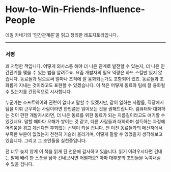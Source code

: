 # How-to-Win-Friends-Influence-People
데일 카네기의 '인간관계론'을 읽고 정리한 레포지토리입니다.

---

### 서평

꽤 저명한 책입니다. 어떻게 의사소통 해야 더 나은 관계로 발전할 수 있는지, 더 나은 인간관계를 맺을 수 있는 법을 알려주죠. 요즘 개발자의 필요 역량은 하드 스킬만 있지 않습니다. 동료들과 팀으로써 얼마나 조직에 잘 융화되는가도 포함되어 있죠. 동료들과 조화롭게 지내는 것이라고도 표현할 수 있겠습니다. 이 책은 어떻게 동료와 팀에 잘 융화될 수 있는지를 간접적으로 시사합니다. 

누군가는 소프트웨어와 관련이 없다고 말할 수 있겠지만, 같이 일하는 사람들, 직장에서 팀을 이뤄 근무하는 사람이라면 한번쯤은 읽어보는 것을 권해드립니다. 컴퓨터와 대화하는 것이 편한 개발자시라면, 더 나은 동료를 위한 동료가 되는 지름길이라고도 얘기할 수 있겠네요. 말할 때마다 오해가 쌓이는 것 같고, 다른 사람들과 대화하며 설득하는 과정에 어려움을 겪고 계신다면 후회없는 선택이 되실 겁니다. 전 이전 동료들과의 메신저에서 부족한 부분이 없었는지 천천히 거슬러 올라가며, 어떻게 말할 수 있었을지 생각해보고 있습니다. 그리고 그 조언들을 실천중입니다.

전 너무 늦지 않게 이 책을 읽게 된 천운에 감사하고 있습니다. 읽기 어려우시다면 건네는 말에 배려 한 스푼을 담아 건네보시면 어떨까요? 아마 대부분의 조언들을 녹여내실 수 있을 겁니다.